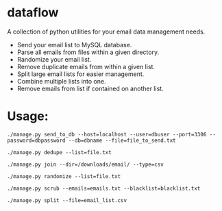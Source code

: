 # dataflow
A collection of python utilities for your email data management needs.

- Send your email list to MySQL database.
- Parse all emails from files within a given directory.
- Randomize your email list.
- Remove duplicate emails from within a given list.
- Split large email lists for easier management.
- Combine multiple lists into one.
- Remove emails from list if contained on another list.

# Usage:
`./manage.py send_to_db --host=localhost --user=dbuser --port=3306
--password=dbpassword --db=dbname --file=file_to_send.txt`

`./manage.py dedupe --list=file.txt`

`./manage.py join --dir=/downloads/email/ --type=csv`

`./manage.py randomize --list=file.txt`

`./manage.py scrub --emails=emails.txt --blacklist=blacklist.txt`

`./manage.py split --file=email_list.csv`
